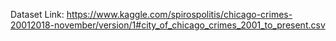 Dataset Link: https://www.kaggle.com/spirospolitis/chicago-crimes-20012018-november/version/1#city_of_chicago_crimes_2001_to_present.csv
